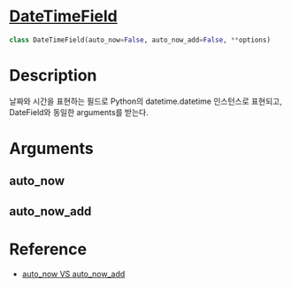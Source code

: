 # [DateTimeField](https://docs.djangoproject.com/en/2.1/ref/models/fields/#datetimefield)

```python
class DateTimeField(auto_now=False, auto_now_add=False, **options)
```

# Description

날짜와 시간을 표현하는 필드로 Python의 datetime.datetime 인스턴스로 표현되고, DateField와 동일한 arguments를 받는다. 

# Arguments

## auto_now



## auto_now_add


# Reference

* [auto_now VS auto_now_add](http://tomining.tistory.com/145)


